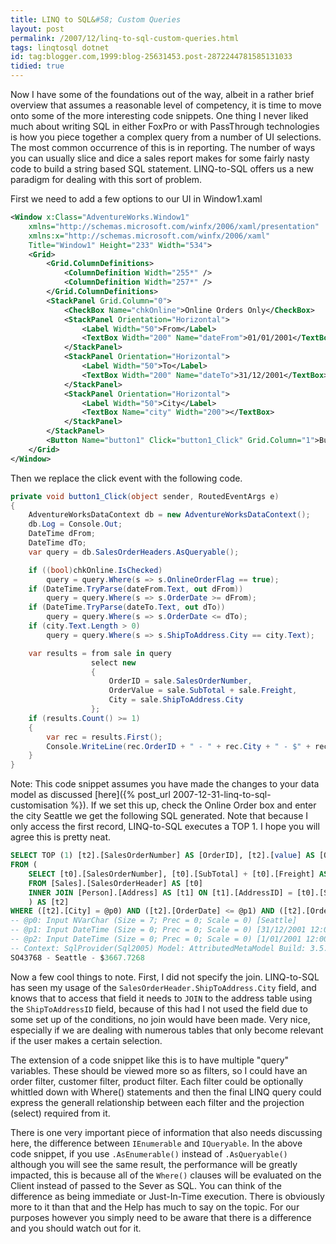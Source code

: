 ```yaml
---
title: LINQ to SQL&#58; Custom Queries
layout: post
permalink: /2007/12/linq-to-sql-custom-queries.html
tags: linqtosql dotnet
id: tag:blogger.com,1999:blog-25631453.post-2872244781585131033
tidied: true
---
```


Now I have some of the foundations out of the way, albeit in a rather brief overview that assumes a reasonable level of competency, it is time to move onto some of the more interesting code snippets.
One thing I never liked much about writing SQL in either FoxPro or with PassThrough technologies is how you piece together a complex query from a number of UI selections. The most common occurrence of this is in reporting. The number of ways you can usually slice and dice a sales report makes for some fairly nasty code to build a string based SQL statement.
LINQ-to-SQL offers us a new paradigm for dealing with this sort of problem.

First we need to add a few options to our UI in Window1.xaml

```xml
<Window x:Class="AdventureWorks.Window1"
    xmlns="http://schemas.microsoft.com/winfx/2006/xaml/presentation"
    xmlns:x="http://schemas.microsoft.com/winfx/2006/xaml"
    Title="Window1" Height="233" Width="534">
    <Grid>
        <Grid.ColumnDefinitions>
            <ColumnDefinition Width="255*" />
            <ColumnDefinition Width="257*" />
        </Grid.ColumnDefinitions>
        <StackPanel Grid.Column="0">
            <CheckBox Name="chkOnline">Online Orders Only</CheckBox>
            <StackPanel Orientation="Horizontal">
                <Label Width="50">From</Label>
                <TextBox Width="200" Name="dateFrom">01/01/2001</TextBox>
            </StackPanel>
            <StackPanel Orientation="Horizontal">
                <Label Width="50">To</Label>
                <TextBox Width="200" Name="dateTo">31/12/2001</TextBox>
            </StackPanel>
            <StackPanel Orientation="Horizontal">
                <Label Width="50">City</Label>
                <TextBox Name="city" Width="200"></TextBox>
            </StackPanel>
        </StackPanel>
        <Button Name="button1" Click="button1_Click" Grid.Column="1">Button</Button>
    </Grid>
</Window>
```

Then we replace the click event with the following code.

```csharp
private void button1_Click(object sender, RoutedEventArgs e)
{
    AdventureWorksDataContext db = new AdventureWorksDataContext();
    db.Log = Console.Out;
    DateTime dFrom;
    DateTime dTo;
    var query = db.SalesOrderHeaders.AsQueryable();

    if ((bool)chkOnline.IsChecked)
        query = query.Where(s => s.OnlineOrderFlag == true);
    if (DateTime.TryParse(dateFrom.Text, out dFrom))
        query = query.Where(s => s.OrderDate >= dFrom);
    if (DateTime.TryParse(dateTo.Text, out dTo))
        query = query.Where(s => s.OrderDate <= dTo);
    if (city.Text.Length > 0)
        query = query.Where(s => s.ShipToAddress.City == city.Text);

    var results = from sale in query
                  select new
                  {
                      OrderID = sale.SalesOrderNumber,
                      OrderValue = sale.SubTotal + sale.Freight,
                      City = sale.ShipToAddress.City
                  };
    if (results.Count() >= 1)
    {
        var rec = results.First();
        Console.WriteLine(rec.OrderID + " - " + rec.City + " - $" + rec.OrderValue);
    }
}
```

Note: This code snippet assumes you have made the changes to your data model as discussed [here]({% post_url 2007-12-31-linq-to-sql-customisation %}).
If we set this up, check the Online Order box and enter the city Seattle we get the following SQL generated. Note that because I only access the first record, LINQ-to-SQL executes a TOP 1. I hope you will agree this is pretty neat.


```sql
SELECT TOP (1) [t2].[SalesOrderNumber] AS [OrderID], [t2].[value] AS [OrderValue], [t2].[City]
FROM (
    SELECT [t0].[SalesOrderNumber], [t0].[SubTotal] + [t0].[Freight] AS [value], [t1].[City], [t0].[OrderDate], [t0].[OnlineOrderFlag]
    FROM [Sales].[SalesOrderHeader] AS [t0]
    INNER JOIN [Person].[Address] AS [t1] ON [t1].[AddressID] = [t0].[ShipToAddressID]
    ) AS [t2]
WHERE ([t2].[City] = @p0) AND ([t2].[OrderDate] <= @p1) AND ([t2].[OrderDate] >= @p2) AND ([t2].[OnlineOrderFlag] = 1)
-- @p0: Input NVarChar (Size = 7; Prec = 0; Scale = 0) [Seattle]
-- @p1: Input DateTime (Size = 0; Prec = 0; Scale = 0) [31/12/2001 12:00:00 AM]
-- @p2: Input DateTime (Size = 0; Prec = 0; Scale = 0) [1/01/2001 12:00:00 AM]
-- Context: SqlProvider(Sql2005) Model: AttributedMetaModel Build: 3.5.21022.8
SO43768 - Seattle - $3667.7268
```


Now a few cool things to note. First, I did not specify the join. LINQ-to-SQL has seen my usage of the `SalesOrderHeader.ShipToAddress.City` field, and knows that to access that field it needs to `JOIN` to the address table using the `ShipToAddressID` field, because of this had I not used the field due to some set up of the conditions, no join would have been made. Very nice, especially if we are dealing with numerous tables that only become relevant if the user makes a certain selection.

The extension of a code snippet like this is to have multiple "query" variables. These should be viewed more so as filters, so I could have an order filter, customer filter, product filter. Each filter could be optionally whittled down with Where() statements and then the final LINQ query could express the generall relationship between each filter and the projection (select) required from it.

There is one very important piece of information that also needs discussing here, the difference between `IEnumerable` and `IQueryable`. In the above code snippet, if you use `.AsEnumerable()` instead of `.AsQueryable()` although you will see the same result, the performance will be greatly impacted, this is because all of the `Where()` clauses will be evaluated on the Client instead of passed to the Sever as SQL. You can think of the difference as being immediate or Just-In-Time execution. There is obviously more to it than that and the Help has much to say on the topic. For our purposes however you simply need to be aware that there is a difference and you should watch out for it.
